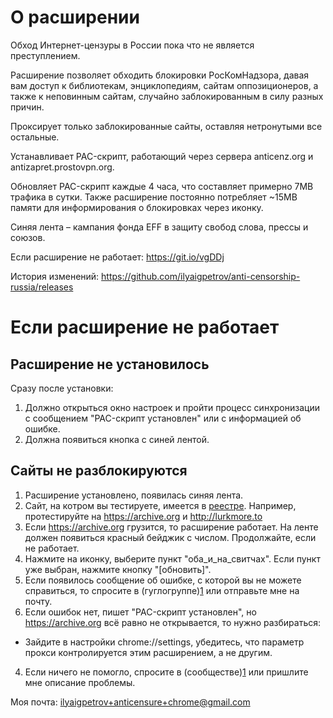 # О расширении

Обход Интернет-цензуры в России пока что не является преступлением.

Расширение позволяет обходить блокировки РосКомНадзора, давая вам доступ
к библиотекам, энциклопедиям, сайтам оппозиционеров, а также к неповинным
сайтам, случайно заблокированным в силу разных причин.

Проксирует только заблокированные сайты, оставляя нетронутыми все остальные.

Устанавливает PAC-скрипт, работающий через сервера anticenz.org и antizapret.prostovpn.org.

Обновляет PAC-скрипт каждые 4 часа, что составляет примерно 7MB трафика в сутки.
Также расширение постоянно потребляет ~15MB памяти для информирования о блокировках через иконку.

Синяя лента – кампания фонда EFF в защиту свобод слова, прессы и союзов.

Если расширение не работает: https://git.io/vgDDj

История изменений: https://github.com/ilyaigpetrov/anti-censorship-russia/releases

# Если расширение не работает

## Расширение не установилось

Сразу после установки:
1. Должно открыться окно настроек и пройти процесс синхронизации с сообщением "PAC-скрипт установлен" или с информацией об ошибке.
2. Должна появиться кнопка с синей лентой.

## Сайты не разблокируются

1. Расширение установлено, появилась синяя лента.
2. Сайт, на котром вы тестируете, имеется в [реестре](http://reestr.rublacklist.net).
   Например, протестируйте на https://archive.org и http://lurkmore.to
3. Если https://archive.org грузится, то расширение работает. На ленте должен появиться красный бейджик с числом. Продолжайте, если не работает.
4. Нажмите на иконку, выберите пункт "оба_и_на_свитчах".
   Если пункт уже выбран, нажмите кнопку "[обновить]".
2. Если появилось сообщение об ошибке, с которой вы не можете справиться, то спросите в (гуглогруппе)[1] или отправьте мне на почту.
3. Если ошибок нет, пишет "PAC-скрипт установлен", но https://archive.org всё равно не открывается, то нужно разбираться:
  * Зайдите в настройки chrome://settings, убедитесь, что параметр прокси контролируется этим расширением, а не другим.
4. Если ничего не помогло, спросите в (сообществе)[1] или пришлите мне описание проблемы.

Моя почта: ilyaigpetrov+anticensure+chrome@gmail.com

[1]: https://plus.google.com/communities/113037048541138220990
